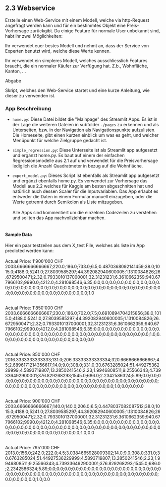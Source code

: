 ## 2.3 Webservice

Erstelle einen Web-Service mit einem Modell, welche via http-Request angefragt werden kann und für ein bestimmtes Objekt eine Preis-Vorhersage zurückgibt. Da einige Feature für normale User unbekannt sind, habt ihr zwei Möglichkeiten:

Ihr verwendet euer bestes Modell und nehmt an, dass der Service von Experten benutzt wird, welche diese Werte kennen.

Ihr verwendet ein simpleres Modell, welches ausschliesslich Features braucht, die ein normaler Käufer zur Verfügung hat. Z.b., Wohnfläche, Kanton, ...

Abgabe

Skript, welches den Web-Service startet und eine kurze Anleitung, wie dieser zu verwenden ist.


### App Beschreibung

- `home.py`: Diese Datei bildet die "Mainpage" des Streamlit Apps. Es ist in der Lage die weiteren Dateien in subfolder `./pages` zu erkennen und als Unterseiten, bzw. in der Navigation als Navigationspunkte aufzulisten. <br>
Die Homeseite, gibt einen kurzen einblick um was es geht, und welcher Menüpunkt für welche Zielgruppe gedacht ist.

- `simple_regression.py`: Diese Unterseite ist als Streamlit app aufgesetzt und ergänzt home.py. Es baut auf einem der einfachen Regressionsmodelle aus 2.1 auf und verwendet für die Preisvorhersage lediglich die Anzahl Quadratmeter in bezug auf die Wohnfläche.

- `expert_model.py`: Dieses Script ist ebenfalls als Streamlit app aufgesetzt und ergänzt ebenfalls home.py. Es verwendet zur Vorhersage das Modell aus 2.2 welches für Kaggle am besten abgeschnitten hat und natürlich auch dessen Scaler für die Inputvariablen. Das App erlaubt es entweder die Daten in einem Formular manuell einzugeben, oder die Werte getrennt durch Semikolon als Liste mitzugeben. 
<br><br>
Alle Apps sind kommentiert um die einzelnen Codezeilen zu verstehen und sollten das App nachvollziehbar machen. <br><br>

#### Sample Data

Hier ein paar testzeilen aus dem X_test File, welches als liste im App predicted werden kann:<br><br>
Actual Price: 1'900'000 CHF <br>
2003.6666666666667;220.0;186.0;733.0;6.5;0.4870368092141459;38.0;1015.0;4188.0;5241.0;27.8039585297;44.392082940600005;1.1310084826;26.6729500471;2.32;0.7933010137000001;32.31231231;6.3610662359;940.677966102;9990.0;4212.0;4.281098546;6.35;0.0;0.0;0.0;0.0;0.0;0.0;0.0;0.0;0.0;0.0;0.0;0.0;0.0;0.0;0.0;0.0;0.0;0.0;0.0;0.0;0.0;0.0;0.0;0.0;0.0;0.0;0.0;0.0;0.0;0.0;0.0;0.0;0.0;0.0;0.0;0.0;0.0;0.0;0.0;1.0<br><br>

Actual Price: 1'850'000 CHF <br>
2003.6666666666667;230.0;186.0;702.0;7.5;0.6910894704215856;38.0;1015.0;4188.0;5241.0;27.8039585297;44.392082940600005;1.1310084826;26.6729500471;2.32;0.7933010137000001;32.31231231;6.3610662359;940.677966102;9990.0;4212.0;4.281098546;6.35;0.0;0.0;0.0;0.0;0.0;0.0;0.0;0.0;0.0;0.0;0.0;0.0;0.0;0.0;0.0;0.0;0.0;0.0;0.0;0.0;0.0;0.0;0.0;0.0;0.0;0.0;0.0;1.0;0.0;0.0;0.0;0.0;0.0;0.0;0.0;0.0;0.0;0.0;0.0;0.0<br><br>

Actual Price: 850'000 CHF <br>
2016.3333333333333;131.0;206.33333333333334;320.6666666666667;4.5;2.6896171214356617;14.0;9.0;308.0;331.0;30.6763285024;51.44927536229999;4.5893719807;13.2850241546;2.23;1.9946808511;9.25566343;4.739336492900001;376.829268293;1545.0;686.0;2.2342586324;5.89;0.0;0.0;0.0;0.0;0.0;0.0;0.0;0.0;0.0;0.0;0.0;0.0;0.0;0.0;0.0;0.0;0.0;0.0;0.0;0.0;0.0;0.0;0.0;0.0;0.0;0.0;0.0;0.0;0.0;0.0;0.0;0.0;0.0;0.0;0.0;0.0;1.0;0.0;0.0;0.0<br><br>

Actual Price: 900'000 CHF <br>
2003.6666666666667;140.0;140.0;206.0;6.5;0.4478037082087512;38.0;1015.0;4188.0;5241.0;27.8039585297;44.392082940600005;1.1310084826;26.6729500471;2.32;0.7933010137000001;32.31231231;6.3610662359;940.677966102;9990.0;4212.0;4.281098546;6.35;0.0;0.0;0.0;0.0;0.0;0.0;0.0;0.0;0.0;0.0;0.0;0.0;0.0;0.0;0.0;0.0;0.0;0.0;0.0;0.0;0.0;0.0;0.0;0.0;0.0;0.0;0.0;0.0;0.0;0.0;0.0;0.0;0.0;0.0;0.0;0.0;0.0;0.0;1.0;0.0<br><br>

Actual Price: 795'000 CHF <br>
2013.0;156.0;242.0;222.0;4.5;3.0384665928009302;14.0;9.0;308.0;331.0;30.6763285024;51.44927536229999;4.5893719807;13.2850241546;2.23;1.9946808511;9.25566343;4.739336492900001;376.829268293;1545.0;686.0;2.2342586324;5.89;0.0;0.0;0.0;0.0;0.0;0.0;0.0;0.0;0.0;0.0;0.0;0.0;0.0;0.0;0.0;0.0;0.0;0.0;0.0;0.0;0.0;0.0;0.0;0.0;0.0;0.0;0.0;0.0;0.0;0.0;0.0;0.0;0.0;0.0;0.0;0.0;0.0;0.0;1.0;0.0<br><br>
